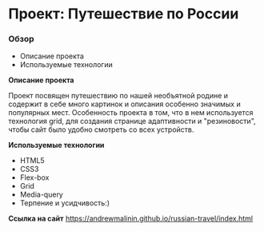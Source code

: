 # Проект: Путешествие по России

### Обзор
* Описание проекта
* Используемые технологии


**Описание проекта**

Проект посвящен путешествию по нашей необъятной родине и содержит в себе много картинок и описания особенно значимых и популярных мест.
Особенность проекта в том, что в нем используется технология grid, для создания странице адаптивности и "резиновости",
чтобы сайт было удобно смотреть со всех устройств.

**Используемые технологии**
* HTML5
* CSS3
* Flex-box
* Grid
* Media-query
* Терпение и усидчивость:)

**Ссылка на сайт**
https://andrewmalinin.github.io/russian-travel/index.html